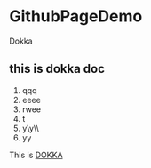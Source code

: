 # GithubPageDemo
Dokka 
## this is dokka doc
1. qqq
2. eeee
3. rwee
4. t
5. y\y\\\
6. yy

This is [DOKKA](https://sujit1166.github.io/GithubPageDemo/)
